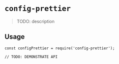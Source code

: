 # `config-prettier`

> TODO: description

## Usage

```
const configPrettier = require('config-prettier');

// TODO: DEMONSTRATE API
```
